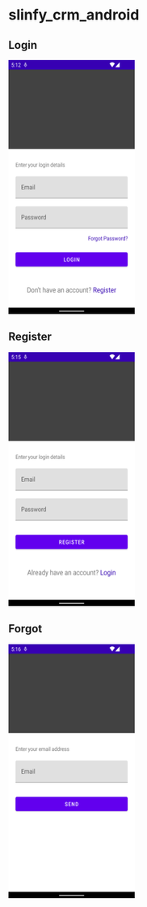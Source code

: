 # slinfy_crm_android


## Login

<img src="https://github.com/k-kaundal/slinfy_crm_android/blob/master/screenshorts/login.png" width=250 height=500/>


## Register

<img src="https://github.com/k-kaundal/slinfy_crm_android/blob/master/screenshorts/register.png" width=250 height=500/>



## Forgot

<img src="https://github.com/k-kaundal/slinfy_crm_android/blob/master/screenshorts/forgot.png" width=250 height=500/>
